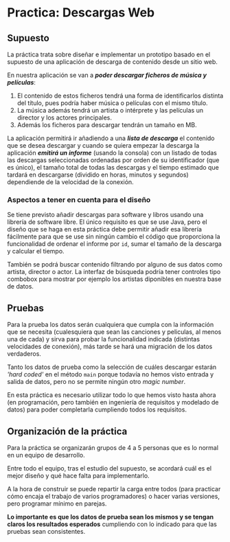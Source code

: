 Practica: Descargas Web
=======================

Supuesto
--------
La práctica trata sobre diseñar e implementar un prototipo basado en el supuesto de una aplicación de descarga de contenido desde un sitio web.

En nuestra aplicación se van a _**poder descargar ficheros de música y películas**_:
1. El contenido de estos ficheros tendrá una forma de identificarlos distinta del título, pues podría haber música o películas con el mismo título.
1. La música además tendrá un artista o intérprete y las películas un director y los actores principales.
3. Además los ficheros para descargar tendrán un tamaño en MB.

La aplicación permitirá ir añadiendo a una _**lista de descarga**_ el contenido que se desea descargar y cuando se quiera empezar la descarga la aplicación _**emitirá un informe**_ (usando la consola) con un listado de todas las descargas seleccionadas ordenadas por orden de su identificador (que es único), el tamaño total de todas las descargas y el tiempo estimado que tardará en descargarse (dividido en horas, minutos y segundos) dependiende de la velocidad de la conexión.

### Aspectos a tener en cuenta para el diseño
Se tiene previsto añadir descargas para software y libros usando una librería de software libre. El único requisito es que se use Java, pero el diseño que se haga en esta práctica debe permitir añadir esa librería fácilmente para que se use sin ningún cambio el código que proporciona la funcionalidad de ordenar el informe por `id`, sumar el tamaño de la descarga y calcular el tiempo.

También se podrá buscar contenido filtrando por alguno de sus datos como artista, director o actor. La interfaz de búsqueda podría tener controles tipo combobox para mostrar por ejemplo los artistas diponibles en nuestra base de datos.

Pruebas
-------
Para la prueba los datos serán cualquiera que cumpla con la información que se necesita (cualesquiera que sean las canciones y peliculas, al menos una de cada) y sirva para probar la funcionalidad indicada (distintas velocidades de conexión), más tarde se hará una migración de los datos verdaderos.

Tanto los datos de prueba como la selección de cuáles descargar estarán _'hard coded'_ en el método `main` porque todavía no hemos visto entrada y salida de datos, pero no se permite ningún otro _magic number_.

En esta práctica es necesario utilizar todo lo que hemos visto hasta ahora (en programación, pero también en ingeniería de requisitos y modelado de datos) para poder completarla cumpliendo todos los requisitos.

Organización de la práctica
---------------------------
Para la práctica se organizarán grupos de 4 a 5 personas que es lo normal en un equipo de desarrollo.

Entre todo el equipo, tras el estudio del supuesto, se acordará cuál es el mejor diseño y qué hace falta para implementarlo.

A la hora de construir se puede repartir la carga entre todos (para practicar cómo encaja el trabajo de varios programadores) o hacer varias versiones, pero programar mínimo en parejas.

**Lo importante es que los datos de prueba sean los mismos y se tengan claros los resultados esperados** cumpliendo con lo indicado para que las pruebas sean consistentes.

